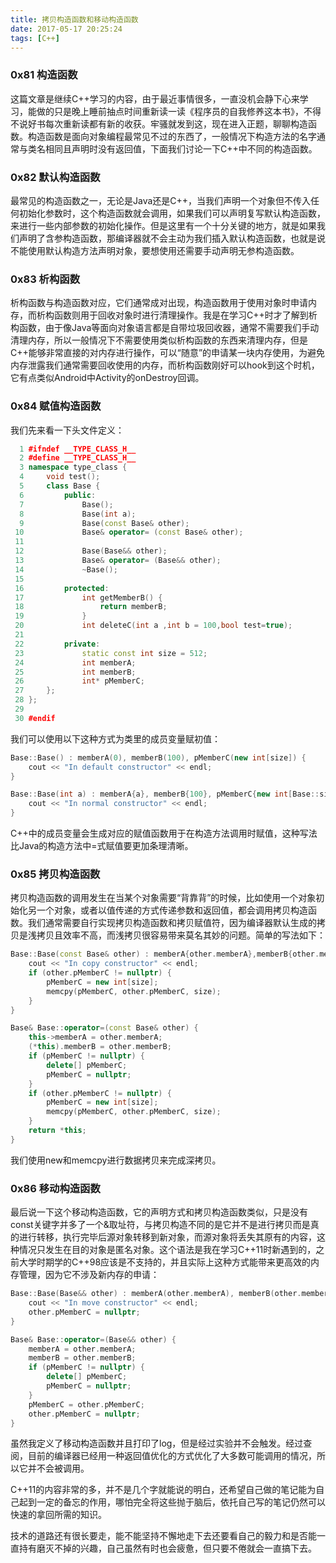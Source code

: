 ```yaml
---
title: 拷贝构造函数和移动构造函数
date: 2017-05-17 20:25:24
tags: [C++]
---
```


### 0x81 构造函数
这篇文章是继续C++学习的内容，由于最近事情很多，一直没机会静下心来学习，能做的只是晚上睡前抽点时间重新读一读《程序员的自我修养这本书》，不得不说好书每次重新读都有新的收获。牢骚就发到这，现在进入正题，聊聊构造函数。构造函数是面向对象编程最常见不过的东西了，一般情况下构造方法的名字通常与类名相同且声明时没有返回值，下面我们讨论一下C++中不同的构造函数。

### 0x82 默认构造函数
最常见的构造函数之一，无论是Java还是C++，当我们声明一个对象但不传入任何初始化参数时，这个构造函数就会调用，如果我们可以声明复写默认构造函数，来进行一些内部参数的初始化操作。但是这里有一个十分关键的地方，就是如果我们声明了含参构造函数，那编译器就不会主动为我们插入默认构造函数，也就是说不能使用默认构造方法声明对象，要想使用还需要手动声明无参构造函数。

### 0x83 析构函数
析构函数与构造函数对应，它们通常成对出现，构造函数用于使用对象时申请内存，而析构函数则用于回收对象时进行清理操作。我是在学习C++时才了解到析构函数，由于像Java等面向对象语言都是自带垃圾回收器，通常不需要我们手动清理内存，所以一般情况下不需要使用类似析构函数的东西来清理内存，但是C++能够非常直接的对内存进行操作，可以“随意”的申请某一块内存使用，为避免内存泄露我们通常需要回收使用的内存，而析构函数刚好可以hook到这个时机，它有点类似Android中Activity的onDestroy回调。

### 0x84 赋值构造函数
我们先来看一下头文件定义：
```C++
  1 #ifndef __TYPE_CLASS_H__
  2 #define __TYPE_CLASS_H__
  3 namespace type_class {
  4     void test();
  5     class Base {
  6         public:
  7             Base();
  8             Base(int a);
  9             Base(const Base& other);
 10             Base& operator= (const Base& other);
 11 
 12             Base(Base&& other);
 13             Base& operator= (Base&& other);
 14             ~Base();
 15 
 16         protected:
 17             int getMemberB() {                           
 18                 return memberB;
 19             }
 20             int deleteC(int a ,int b = 100,bool test=true);
 21 
 22         private:
 23             static const int size = 512;
 24             int memberA;
 25             int memberB;
 26             int* pMemberC;
 27     };
 28 };
 29
 30 #endif 
```
我们可以使用以下这种方式为类里的成员变量赋初值：
```C++
Base::Base() : memberA(0), memberB(100), pMemberC(new int[size]) {
    cout << "In default constructor" << endl;
}

Base::Base(int a) : memberA{a}, memberB{100}, pMemberC{new int[Base::size]} {
    cout << "In normal constructor" << endl;
}  
```
C++中的成员变量会生成对应的赋值函数用于在构造方法调用时赋值，这种写法比Java的构造方法中=式赋值要更加条理清晰。

### 0x85 拷贝构造函数
拷贝构造函数的调用发生在当某个对象需要“背靠背”的时候，比如使用一个对象初始化另一个对象，或者以值传递的方式传递参数和返回值，都会调用拷贝构造函数。我们通常需要自行实现拷贝构造函数和拷贝赋值符，因为编译器默认生成的拷贝是浅拷贝且效率不高，而浅拷贝很容易带来莫名其妙的问题。简单的写法如下：
```C++
Base::Base(const Base& other) : memberA{other.memberA},memberB{other.memberB},pMemberC{nullptr}{
    cout << "In copy constructor" << endl;
    if (other.pMemberC != nullptr) {
        pMemberC = new int[size];
        memcpy(pMemberC, other.pMemberC, size);
    }
}

Base& Base::operator=(const Base& other) {
    this->memberA = other.memberA;
    (*this).memberB = other.memberB;
    if (pMemberC != nullptr) {
        delete[] pMemberC;
        pMemberC = nullptr;
    }
    if (other.pMemberC != nullptr) {
        pMemberC = new int[size];
        memcpy(pMemberC, other.pMemberC, size);
    }
    return *this;
}
```
我们使用new和memcpy进行数据拷贝来完成深拷贝。

### 0x86 移动构造函数
最后说一下这个移动构造函数，它的声明方式和拷贝构造函数类似，只是没有const关键字并多了一个&取址符，与拷贝构造不同的是它并不是进行拷贝而是真的进行转移，执行完毕后源对象转移到新对象，而源对象将丢失其原有的内容，这种情况只发生在目的对象是匿名对象。这个语法是我在学习C++11时新遇到的，之前大学时期学的C++98应该是不支持的，并且实际上这种方式能带来更高效的内存管理，因为它不涉及新内存的申请：
```C++
Base::Base(Base&& other) : memberA(other.memberA), memberB(other.memberB), pMemberC(other.pMemberC) {
    cout << "In move constructor" << endl;
    other.pMemberC = nullptr;
}

Base& Base::operator=(Base&& other) {
    memberA = other.memberA;
    memberB = other.memberB;
    if (pMemberC != nullptr) {
        delete[] pMemberC;
        pMemberC = nullptr;
    }
    pMemberC = other.pMemberC;
    other.pMemberC = nullptr;
}
```
虽然我定义了移动构造函数并且打印了log，但是经过实验并不会触发。经过查阅，目前的编译器已经用一种返回值优化的方式优化了大多数可能调用的情况，所以它并不会被调用。

C++11的内容非常的多，并不是几个字就能说的明白，还希望自己做的笔记能为自己起到一定的备忘的作用，哪怕完全将这些抛于脑后，依托自己写的笔记仍然可以快速的拿回所需的知识。

技术的道路还有很长要走，能不能坚持不懈地走下去还要看自己的毅力和是否能一直持有磨灭不掉的兴趣，自己虽然有时也会疲惫，但只要不倦就会一直搞下去。

